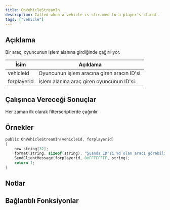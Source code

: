 ```yaml
---
title: OnVehicleStreamIn
description: Called when a vehicle is streamed to a player's client.
tags: ["vehicle"]
---
```


<VersionWarn name='callback' version='SA-MP 0.3a' />

## Açıklama

Bir araç, oyuncunun işlem alanına girdiğinde çağırılıyor.

| İsim        | Açıklama                                               |
| ----------- | ------------------------------------------------------ |
| vehicleid   | Oyuncunun işlem aracına giren aracın ID'si.            |
| forplayerid | İşlem alanına araç giren oyuncunun ID'si.              |

## Çalışınca Vereceği Sonuçlar

Her zaman ilk olarak filterscriptlerde çağırılır.

## Örnekler

```c
public OnVehicleStreamIn(vehicleid, forplayerid)
{
    new string[32];
    format(string, sizeof(string), "Şuanda ID'si %d olan aracı görebiliyorsun.", vehicleid);
    SendClientMessage(forplayerid, 0xFFFFFFFF, string);
    return 1;
}
```

## Notlar

<TipNPCCallbacks />

## Bağlantılı Fonksiyonlar
